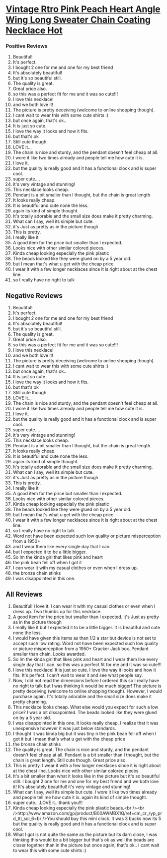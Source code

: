 # [Vintage Rtro Pink Peach Heart Angle Wing Long Sweater Chain Coating Necklace Hot](https://products.checkmycream.com/products/Vintage-Rtro-Pink-Peach-Heart-Angle-Wing-Long-Sweater-Chain-Coating-Necklace-Hot.html)

### Positive Reviews

<ol>
      <li>Beautiful!</li>
      <li>It&#x27;s perfect.</li>
      <li>I bought 2 one for me and one for my best friend</li>
      <li>It&#x27;s absolutely beautiful!  </li>
      <li>but it&#x27;s so beautiful still.</li>
      <li>The quality is great.</li>
      <li>Great price also.</li>
      <li>so this was a perfect fit for me and it was so cute!!!</li>
      <li>I love this necklace!</li>
      <li>and we both love it!</li>
      <li>The picture is pretty deceiving (welcome to online shopping though).</li>
      <li>I cant wait to wear this with some cute shirts :)</li>
      <li>but once again, that&#x27;s ok..</li>
      <li>It is just so cute.</li>
      <li>I love the way it looks and how it fits.</li>
      <li>but that&#x27;s ok</li>
      <li>Still cute though.</li>
      <li>LOVE it...</li>
      <li>The chain is nice and sturdy, and the pendant doesn&#x27;t feel cheap at all.</li>
      <li>I wore it like two times already and people tell me how cute it is.</li>
      <li>I love it.</li>
      <li>but the quality is really good and it has a functional clock and is super cool.</li>
      <li>super cute....</li>
      <li>it&#x27;s very vintage and stunning!</li>
      <li>This necklace looks cheap.</li>
      <li>Pendant is a bit smaller than I thought, but the chain is great length.</li>
      <li>It looks really cheap.</li>
      <li>It is beautiful and cute none the less.</li>
      <li>again its kind of simple thought.</li>
      <li>It&#x27;s totally adorable and the small size does make it pretty charming.</li>
      <li>What can I say, well its simple but cute.</li>
      <li>it&#x27;s Just as pretty as in the picture though</li>
      <li>This is pretty.</li>
      <li>I really like it</li>
      <li>A good item for the price but smaller than I expected.</li>
      <li>Looks nice with other similar colored pieces.</li>
      <li>Kinda cheap looking especially the pink plastic</li>
      <li>The beads looked like they were glued on by a 5 year old.</li>
      <li>but I mean that&#x27;s what u get with the cheap price</li>
      <li>I wear it with a few longer necklaces since it is right about at the chest line.</li>
      <li>so I really have no right to talk</li>
</ol>


<h2>Negative Reviews</h2>
<ol>
<li> Beautiful!</li>
<li> It&#x27;s perfect.</li>
<li> I bought 2 one for me and one for my best friend</li>
<li> It&#x27;s absolutely beautiful!  </li>
<li> but it&#x27;s so beautiful still.</li>
<li> The quality is great.</li>
<li> Great price also.</li>
<li> so this was a perfect fit for me and it was so cute!!!</li>
<li> I love this necklace!</li>
<li> and we both love it!</li>
<li> The picture is pretty deceiving (welcome to online shopping though).</li>
<li> I cant wait to wear this with some cute shirts :)</li>
<li> but once again, that&#x27;s ok..</li>
<li> It is just so cute.</li>
<li> I love the way it looks and how it fits.</li>
<li> but that&#x27;s ok</li>
<li> Still cute though.</li>
<li> LOVE it...</li>
<li> The chain is nice and sturdy, and the pendant doesn&#x27;t feel cheap at all.</li>
<li> I wore it like two times already and people tell me how cute it is.</li>
<li> I love it.</li>
<li> but the quality is really good and it has a functional clock and is super cool.</li>
<li> super cute....</li>
<li> it&#x27;s very vintage and stunning!</li>
<li> This necklace looks cheap.</li>
<li> Pendant is a bit smaller than I thought, but the chain is great length.</li>
<li> It looks really cheap.</li>
<li> It is beautiful and cute none the less.</li>
<li> again its kind of simple thought.</li>
<li> It&#x27;s totally adorable and the small size does make it pretty charming.</li>
<li> What can I say, well its simple but cute.</li>
<li> it&#x27;s Just as pretty as in the picture though</li>
<li> This is pretty.</li>
<li> I really like it</li>
<li> A good item for the price but smaller than I expected.</li>
<li> Looks nice with other similar colored pieces.</li>
<li> Kinda cheap looking especially the pink plastic</li>
<li> The beads looked like they were glued on by a 5 year old.</li>
<li> but I mean that&#x27;s what u get with the cheap price</li>
<li> I wear it with a few longer necklaces since it is right about at the chest line.</li>
<li> so I really have no right to talk</li>
<li> Word not have been expected such low quality or picture misperception from a 1950+</li>
<li> and I wear them like every single day that I can.</li>
<li> but I expected it to be a little bigger.</li>
<li> So Im the kinda girl that likes pink and heart</li>
<li> the pink bean fell off when I got it</li>
<li> I can wear it with my casual clothes or even when I dress up.</li>
<li> the bronze chain stinks</li>
<li> I was disappointed in this one.</li>
</ol>

<h2>All Reviews</h2>

<ol>
    <li> Beautiful! I love it. I can wear it with my casual clothes or even when I dress up. Two thumbs up for this necklace.</li>
    <li> A good item for the price but smaller than I expected. it&#x27;s Just as pretty as in the picture though</li>
    <li> I really like it but I expected it to be a little bigger. It is beautiful and cute none the less.</li>
    <li> I would have given this items as than 1/2 a star but device is not set to accept such low rating. Word not have been expected such low quality or picture misperception from a 1950+ Cracker Jack box. Pendant smaller than chain. Looks  awarded.</li>
    <li> So Im the kinda girl that likes pink and heart and I wear them like every single day that I can. so this was a perfect fit for me and it was so cute!!!</li>
    <li> I love this necklace! It is just so cute. I love the way it looks and how it fits. It&#x27;s perfect. I can&#x27;t wait to wear it and see what people say.</li>
    <li> Now, I did not read the dimensions before I ordered this so I really have no right to talk but I was thinking it would be much bigger! The picture is pretty deceiving (welcome to online shopping though). However, I would purchase again. It&#x27;s totally adorable and the small size does make it pretty charming.</li>
    <li> This necklace looks cheap. What else would you expect for such a low price? I was a bit dissapointed. The beads looked like they were glued on by a 5 year old.</li>
    <li> I was disappointed in this one. It looks really cheap. I realize that it was unexpensive however it was just below standards.</li>
    <li> I thought it was kinda big but it was tiny n the pink bean fell off when I got it but I mean that&#x27;s what u get with the cheap price</li>
    <li> the bronze chain stinks</li>
    <li> The quality is great. The chain is nice and sturdy, and the pendant doesn&#x27;t feel cheap at all. Pendant is a bit smaller than I thought, but the chain is great length. Still cute though. Great price also.</li>
    <li> This is pretty. I wear it with a few longer necklaces since it is right about at the chest line. Looks nice with other similar colored pieces.</li>
    <li> It&#x27;s a bit smaller than what it looks like in the picture but it&#x27;s so beautiful still. I bought 2 one for me and one for my best friend and we both love it! It&#x27;s absolutely beautiful!  it&#x27;s very vintage and stunning!</li>
    <li> What can I say, well its simple but cute. I wore it like two times already and people tell me how cute it is. again its kind of simple thought.</li>
    <li> super cute....LOVE it...thank you!!!</li>
    <li> Kinda cheap looking especially the pink plastic beads.&lt;br /&gt;&lt;br /&gt;http://www.amazon.com/gp/product/B00AWMBX1Q/ref&#x3D;cm_cr_ryp_prd_ttl_sol_6&lt;br /&gt;You should buy this mini clock. It was 3 bucks now its 5 but the quality is really good and it has a functional clock and is super cool.</li>
    <li> What I got is not quite the same as the picture but its darn close, I was thinking this would be a bit bigger but that&#x27;s ok as well the beads are closer together than in the picture but once again, that&#x27;s ok.. I cant wait to wear this with some cute shirts :)</li>
</ol>




